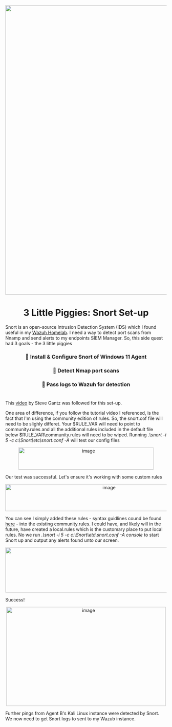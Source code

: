<div align="center">
  <img width="1600" height="900" alt="image" src="https://github.com/user-attachments/assets/dc910c3d-7ac0-40c6-ba29-db419d9a0c94" />
  <h1>
    3 Little Piggies: Snort Set-up
  </h1>
</div>

Snort is an open-source Intrusion Detection System (IDS) which I found useful in my <a href="https://github.com/jacobbria/Homelab-SIEM.Hazah-Wazh/tree/main">Wazuh Homelab</a>.
I need a way to detect port scans from Nnamp and send alerts to my endpoints SIEM Manager. So, this side quest had 3 goals - the  3 little piggies
 <div align="center">
  <h3>🐷 Install & Configure Snort of Windows 11 Agent</h3>
  <h3>🐷 Detect Nmap port scans</h3>
  <h3>🐷 Pass logs to Wazuh for detection </h3>
 </div>

<h1> </h1>
This <a href="https://www.youtube.com/watch?v=RwWM0srLSg0&list=PLO0SXQmz3ypmofNFSPnRR7JbJmwvJPSWM&index=2">video</a> by Steve Gantz was followed for this set-up.


One area of difference, if you follow the tutorial video I referenced, is the fact that I'm using the community edition of rules. So, the snort.cof file will need
to be slighly differet. Your $RULE_VAR will need to point to community.rules and all the additional rules included in the default file below $RULE_VAR\community.rules
will need to be wiped. 
Running <i>.\snort -i 5 -c c:\Snort\etc\snort.conf -A </i> will test our config files

<div align="center">
  <img width="422" height="69" alt="image" src="https://github.com/user-attachments/assets/b1b99628-97a6-4522-b2da-a573b87a1e1f" />
</div>

Our test was successful. Let's ensure it's working with some custom rules

<div align="center">
  <img width="632" height="84" alt="image" src="https://github.com/user-attachments/assets/2e81ec95-8e8f-4b12-b588-e8fa4b1df06a" />
</div>

You can see I simply added these rules - syntax guidlines cound be found <a href="https://docs.snort.org/rules/">here</a> - into the existing community.rules. I
could have, and likely will in the future, have created a local.rules which is the customary place to put local rules. 
No we run <i> .\snort -i 5 -c c:\Snort\etc\snort.conf -A console </i> to start Snort up and output any alerts found unto our screen. 

<div align="center">
<img width="1455" height="140" alt="image" src="https://github.com/user-attachments/assets/aacf7e21-fdb4-48ce-b8b9-e8e7e509cee6" />
</div>

Success! 
<div align="center">
<img width="498" height="308" alt="image" src="https://github.com/user-attachments/assets/6a9d7fdb-63a1-47c2-9ae8-f60a5d44cb11" />
</div>

Further pings from Agent B's Kali Linux instance were detected by Snort. We now need to get Snort logs to sent to my Wazub instance.
